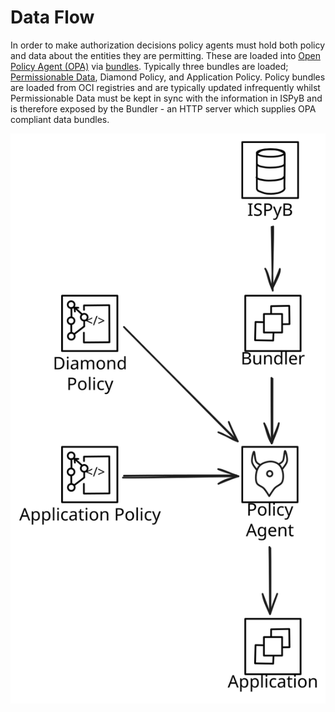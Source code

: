 # Data Flow

In order to make authorization decisions policy agents must hold both policy and data about the entities they are permitting. These are loaded into [Open Policy Agent (OPA)](https://www.openpolicyagent.org/) via [bundles](https://www.openpolicyagent.org/docs/latest/management-bundles/). Typically three bundles are loaded; [Permissionable Data](../references/permissionables-bundle.md), Diamond Policy, and Application Policy. Policy bundles are loaded from OCI registries and are typically updated infrequently whilst Permissionable Data must be kept in sync with the information in ISPyB and is therefore exposed by the Bundler - an HTTP server which supplies OPA compliant data bundles.

![](data-flow.excalidraw.svg)
